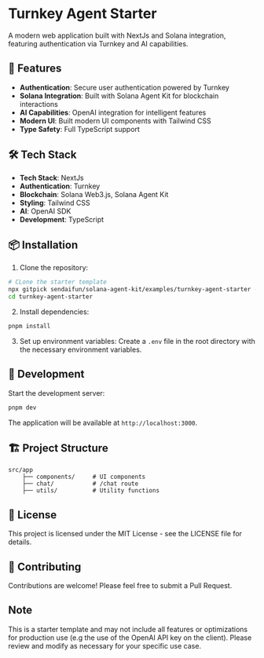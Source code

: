 # Turnkey Agent Starter

A modern web application built with NextJs and Solana integration, featuring authentication via Turnkey and AI capabilities.

## 🚀 Features

- **Authentication**: Secure user authentication powered by Turnkey
- **Solana Integration**: Built with Solana Agent Kit for blockchain interactions
- **AI Capabilities**: OpenAI integration for intelligent features
- **Modern UI**: Built modern UI components with Tailwind CSS
- **Type Safety**: Full TypeScript support

## 🛠️ Tech Stack

- **Tech Stack**: NextJs
- **Authentication**: Turnkey
- **Blockchain**: Solana Web3.js, Solana Agent Kit
- **Styling**: Tailwind CSS
- **AI**: OpenAI SDK
- **Development**: TypeScript

## 📦 Installation

1. Clone the repository:
```bash
# CLone the starter template
npx gitpick sendaifun/solana-agent-kit/examples/turnkey-agent-starter -b v2
cd turnkey-agent-starter
```

2. Install dependencies:
```bash
pnpm install
```

3. Set up environment variables:
Create a `.env` file in the root directory with the necessary environment variables.

## 🚀 Development

Start the development server:
```bash
pnpm dev
```

The application will be available at `http://localhost:3000`.


## 🏗️ Project Structure

```
src/app
    ├── components/     # UI components
    ├── chat/           # /chat route
    ├── utils/          # Utility functions
```

## 📝 License

This project is licensed under the MIT License - see the LICENSE file for details.

## 🤝 Contributing

Contributions are welcome! Please feel free to submit a Pull Request.

## Note

This is a starter template and may not include all features or optimizations for production use (e.g the use of the OpenAI API key on the client). Please review and modify as necessary for your specific use case.
